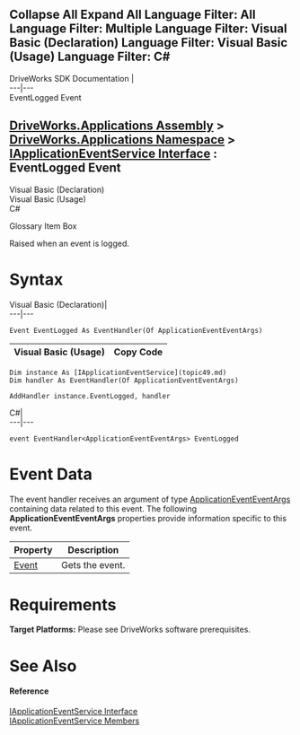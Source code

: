 Collapse All Expand All Language Filter: All  Language Filter: Multiple  Language Filter: Visual Basic (Declaration) Language Filter: Visual Basic (Usage) Language Filter: C#  
---  
DriveWorks SDK Documentation  |   
---|---  
EventLogged Event   
  
[DriveWorks.Applications Assembly](topic13.md) > [DriveWorks.Applications Namespace](topic16.md) > [IApplicationEventService Interface](topic49.md) : EventLogged Event  
---  
  
Visual Basic (Declaration)    
Visual Basic (Usage)    
C# 

Glossary Item Box

Raised when an event is logged. 

# Syntax

Visual Basic (Declaration)|   
---|---  
      
    
    Event EventLogged As EventHandler(Of ApplicationEventEventArgs)  
  
Visual Basic (Usage)| Copy Code  
---|---  
      
    
    Dim instance As [IApplicationEventService](topic49.md)
    Dim handler As EventHandler(Of ApplicationEventEventArgs)
     
    AddHandler instance.EventLogged, handler  
  
C#|   
---|---  
      
    
    event EventHandler<ApplicationEventEventArgs> EventLogged  
  
# Event Data

The event handler receives an argument of type [ApplicationEventEventArgs](topic663.md) containing data related to this event. The following **ApplicationEventEventArgs** properties provide information specific to this event.

Property| Description  
---|---  
[Event](topic670.md)| Gets the event.   
  
# Requirements

**Target Platforms:** Please see DriveWorks software prerequisites.

# See Also

#### Reference

[IApplicationEventService Interface](topic49.md)   
[IApplicationEventService Members](topic50.md)


